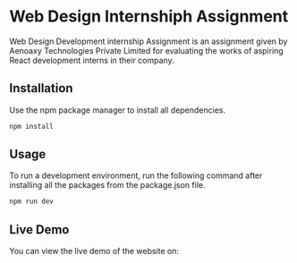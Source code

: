 # Web Design Internshiph Assignment

 Web Design Development internship Assignment is an assignment given by Aenoaxy Technologies Private Limited for evaluating the works of aspiring React development interns in their company.

## Installation

Use the npm package manager to install all dependencies.

```bash
npm install
```

## Usage

To run a development environment, run the following command after installing all the packages from the package.json file.

```bash
npm run dev
```
## Live Demo

You can view the live demo of the website on: 
